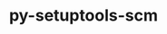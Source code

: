 ---
title: "py-setuptools-scm"
layout: cache
categories: [package, develop]
meta: {"versions": ["7.1.0"], "compilers": ["gcc@=10.2.1", "gcc@=11.4.0", "gcc@=7.5.0"], "oss": ["centos7", "ubuntu18.04", "ubuntu22.04"], "platforms": ["linux"], "targets": ["x86_64_v3"], "stacks": ["developer-tools-manylinux2014", "e4s", "radiuss", "root"], "num_specs": 3, "num_specs_by_stack": {"root": 3, "e4s": 1, "developer-tools-manylinux2014": 1, "radiuss": 1}}
spec_details: [{"hash": "hflpc6pb4kouomzro2kgyqqkcvdpk56y", "compiler": "gcc@=11.4.0", "versions": ["7.1.0"], "os": "ubuntu22.04", "platform": "linux", "target": "x86_64_v3", "variants": ["build_system=python_pip", "+toml"], "stacks": ["root", "e4s"], "size": "-", "tarball": "https://binaries.spack.io/develop/build_cache/linux-ubuntu22.04-x86_64_v3/gcc-11.4.0/py-setuptools-scm-7.1.0/linux-ubuntu22.04-x86_64_v3-gcc-11.4.0-py-setuptools-scm-7.1.0-hflpc6pb4kouomzro2kgyqqkcvdpk56y.spack"}, {"hash": "pxjy54ttdzrcl75epn3lzuipaovvmwxf", "compiler": "gcc@=10.2.1", "versions": ["7.1.0"], "os": "centos7", "platform": "linux", "target": "x86_64_v3", "variants": ["build_system=python_pip", "+toml"], "stacks": ["root", "developer-tools-manylinux2014"], "size": "-", "tarball": "https://binaries.spack.io/develop/build_cache/linux-centos7-x86_64_v3/gcc-10.2.1/py-setuptools-scm-7.1.0/linux-centos7-x86_64_v3-gcc-10.2.1-py-setuptools-scm-7.1.0-pxjy54ttdzrcl75epn3lzuipaovvmwxf.spack"}, {"hash": "amysearj5jme3ph6aopcv6o5rw6s6sui", "compiler": "gcc@=7.5.0", "versions": ["7.1.0"], "os": "ubuntu18.04", "platform": "linux", "target": "x86_64_v3", "variants": ["build_system=python_pip", "+toml"], "stacks": ["radiuss", "root"], "size": "-", "tarball": "https://binaries.spack.io/develop/build_cache/linux-ubuntu18.04-x86_64_v3/gcc-7.5.0/py-setuptools-scm-7.1.0/linux-ubuntu18.04-x86_64_v3-gcc-7.5.0-py-setuptools-scm-7.1.0-amysearj5jme3ph6aopcv6o5rw6s6sui.spack"}]
---